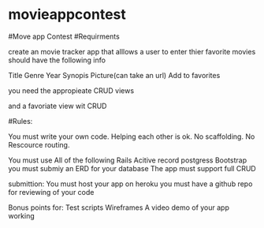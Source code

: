 # movieappcontest
#Move app Contest
#Requirments

create an movie tracker app
that alllows a user to enter thier favorite movies
should have the following info

Title
Genre
Year
Synopis 
Picture(can take an url)
Add to favorites

you need the appropieate CRUD views

and a favoriate view wit CRUD



#Rules:

You must write your own code.  Helping each other is ok.
No scaffolding. No Rescource routing.

You must use All of the following
Rails
Acitive record
postgress 
Bootstrap
you must submiy an ERD for your database 
The app must support full CRUD

submittion:
You must host your app on heroku
you must have a github repo for reviewing of your code

Bonus points for:
Test scripts
Wireframes
A video demo of your app working